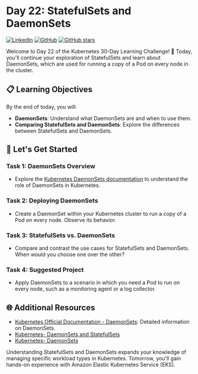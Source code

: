 # Day 22: StatefulSets and DaemonSets
[![LinkedIn](https://img.shields.io/badge/Connect%20with%20me%20on-LinkedIn-blue.svg)](https://www.linkedin.com/in/aman-devops/)
[![GitHub](https://img.shields.io/github/stars/AmanPathak-DevOps.svg?style=social)](https://github.com/AmanPathak-DevOps)
[![GitHub stars](https://img.shields.io/github/stars/AmanPathak-DevOps/30DaysOfKubernetes)](https://github.com/AmanPathak-DevOps/30DaysOfKubernetes/stargazers)

Welcome to Day 22 of the Kubernetes 30-Day Learning Challenge! 🚀 Today, you'll continue your exploration of StatefulSets and learn about DaemonSets, which are used for running a copy of a Pod on every node in the cluster.

## 📋 Learning Objectives

By the end of today, you will:
- **DaemonSets**: Understand what DaemonSets are and when to use them.
- **Comparing StatefulSets and DaemonSets**: Explore the differences between StatefulSets and DaemonSets.

## 🚀 Let's Get Started

### Task 1: DaemonSets Overview
- Explore the [Kubernetes DaemonSets documentation](https://kubernetes.io/docs/concepts/workloads/controllers/daemonset/) to understand the role of DaemonSets in Kubernetes.

### Task 2: Deploying DaemonSets
- Create a DaemonSet within your Kubernetes cluster to run a copy of a Pod on every node. Observe its behavior.

### Task 3: StatefulSets vs. DaemonSets
- Compare and contrast the use cases for StatefulSets and DaemonSets. When would you choose one over the other?

### Task 4: Suggested Project
- Apply DaemonSets to a scenario in which you need a Pod to run on every node, such as a monitoring agent or a log collector.

## 🌐 Additional Resources

- [Kubernetes Official Documentation - DaemonSets](https://kubernetes.io/docs/concepts/workloads/controllers/daemonset/): Detailed information on DaemonSets.
- [Kubernetes- DaemonSets and StatefulSets](https://youtu.be/Vrxr-7rjkvM?si=FBLclw8sYXiiw-3C)
- [Kubernetes- DaemonSets](https://youtu.be/cdY67JqGbIc?si=sVPoahOieP2bnYrK)

Understanding StatefulSets and DaemonSets expands your knowledge of managing specific workload types in Kubernetes. Tomorrow, you'll gain hands-on experience with Amazon Elastic Kubernetes Service (EKS).
